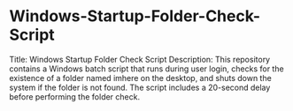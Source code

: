 # Windows-Startup-Folder-Check-Script
Title: Windows Startup Folder Check Script  Description: This repository contains a Windows batch script that runs during user login, checks for the existence of a folder named imhere on the desktop, and shuts down the system if the folder is not found. The script includes a 20-second delay before performing the folder check.
